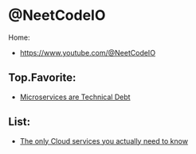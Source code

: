 # @NeetCodeIO
Home:
- https://www.youtube.com/@NeetCodeIO

## Top.Favorite:
- [Microservices are Technical Debt](https://youtu.be/LcJKxPXYudE)

## List:
- [The only Cloud services you actually need to know](https://youtu.be/gcfB8iIPtbY)
